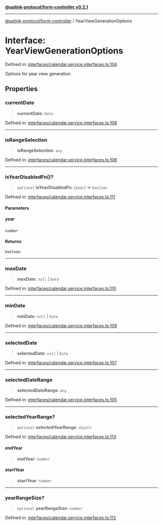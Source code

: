 [**@uplink-protocol/form-controller v0.2.1**](../README.md)

***

[@uplink-protocol/form-controller](../globals.md) / YearViewGenerationOptions

# Interface: YearViewGenerationOptions

Defined in: [interfaces/calendar.service.interfaces.ts:104](https://github.com/jmkcoder/uplink-protocol-calendar/blob/311e0b81efba7399cf1c367c0a2007aa66f3b830/src/interfaces/calendar.service.interfaces.ts#L104)

Options for year view generation

## Properties

### currentDate

> **currentDate**: `Date`

Defined in: [interfaces/calendar.service.interfaces.ts:108](https://github.com/jmkcoder/uplink-protocol-calendar/blob/311e0b81efba7399cf1c367c0a2007aa66f3b830/src/interfaces/calendar.service.interfaces.ts#L108)

***

### isRangeSelection

> **isRangeSelection**: `any`

Defined in: [interfaces/calendar.service.interfaces.ts:106](https://github.com/jmkcoder/uplink-protocol-calendar/blob/311e0b81efba7399cf1c367c0a2007aa66f3b830/src/interfaces/calendar.service.interfaces.ts#L106)

***

### isYearDisabledFn()?

> `optional` **isYearDisabledFn**: (`year`) => `boolean`

Defined in: [interfaces/calendar.service.interfaces.ts:111](https://github.com/jmkcoder/uplink-protocol-calendar/blob/311e0b81efba7399cf1c367c0a2007aa66f3b830/src/interfaces/calendar.service.interfaces.ts#L111)

#### Parameters

##### year

`number`

#### Returns

`boolean`

***

### maxDate

> **maxDate**: `null` \| `Date`

Defined in: [interfaces/calendar.service.interfaces.ts:110](https://github.com/jmkcoder/uplink-protocol-calendar/blob/311e0b81efba7399cf1c367c0a2007aa66f3b830/src/interfaces/calendar.service.interfaces.ts#L110)

***

### minDate

> **minDate**: `null` \| `Date`

Defined in: [interfaces/calendar.service.interfaces.ts:109](https://github.com/jmkcoder/uplink-protocol-calendar/blob/311e0b81efba7399cf1c367c0a2007aa66f3b830/src/interfaces/calendar.service.interfaces.ts#L109)

***

### selectedDate

> **selectedDate**: `null` \| `Date`

Defined in: [interfaces/calendar.service.interfaces.ts:107](https://github.com/jmkcoder/uplink-protocol-calendar/blob/311e0b81efba7399cf1c367c0a2007aa66f3b830/src/interfaces/calendar.service.interfaces.ts#L107)

***

### selectedDateRange

> **selectedDateRange**: `any`

Defined in: [interfaces/calendar.service.interfaces.ts:105](https://github.com/jmkcoder/uplink-protocol-calendar/blob/311e0b81efba7399cf1c367c0a2007aa66f3b830/src/interfaces/calendar.service.interfaces.ts#L105)

***

### selectedYearRange?

> `optional` **selectedYearRange**: `object`

Defined in: [interfaces/calendar.service.interfaces.ts:113](https://github.com/jmkcoder/uplink-protocol-calendar/blob/311e0b81efba7399cf1c367c0a2007aa66f3b830/src/interfaces/calendar.service.interfaces.ts#L113)

#### endYear

> **endYear**: `number`

#### startYear

> **startYear**: `number`

***

### yearRangeSize?

> `optional` **yearRangeSize**: `number`

Defined in: [interfaces/calendar.service.interfaces.ts:112](https://github.com/jmkcoder/uplink-protocol-calendar/blob/311e0b81efba7399cf1c367c0a2007aa66f3b830/src/interfaces/calendar.service.interfaces.ts#L112)
